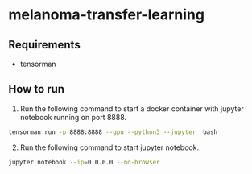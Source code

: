 # melanoma-transfer-learning

## Requirements

- tensorman

## How to run

1. Run the following command to start a docker container with jupyter notebook running on port 8888.

  ```bash
  tensorman run -p 8888:8888 --gpu --python3 --jupyter  bash
  ```

2. Run the following command to start jupyter notebook.

  ```bash
  jupyter notebook --ip=0.0.0.0 --no-browser
  ```
